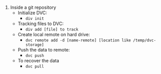 1. Inside a git repository
    - Initialize DVC: 
        * `div init`
    - Tracking files to DVC: 
        * `div add [file] to track`
    - Create local remote on hard drive: 
        * `dvc remote add -d [name-remote] [location like /temp/dvc-storage]`
    - Push the data to remote: 
        * `dvc push`
    - To recover the data
        * `dvc pull`